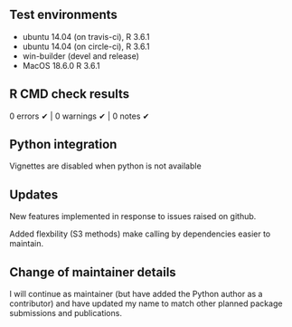 ## Test environments
* ubuntu 14.04 (on travis-ci), R 3.6.1
* ubuntu 14.04 (on circle-ci), R 3.6.1
* win-builder (devel and release)
* MacOS 18.6.0 R 3.6.1 

## R CMD check results

0 errors ✔ | 0 warnings ✔ | 0 notes ✔

## Python integration

Vignettes are disabled when python is not available

## Updates

New features implemented in response to issues raised on github.

Added flexbility (S3 methods) make calling by dependencies easier to maintain.

## Change of maintainer details

I will continue as maintainer (but have added the Python author as a contributor)
and have updated my name to match other planned package submissions and publications.
